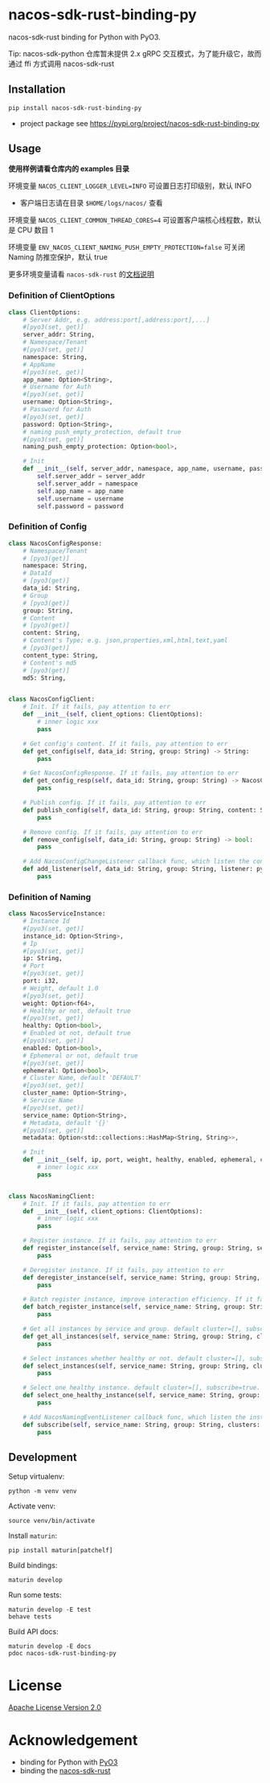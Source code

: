 # nacos-sdk-rust-binding-py
nacos-sdk-rust binding for Python with PyO3.

Tip: nacos-sdk-python 仓库暂未提供 2.x gRPC 交互模式，为了能升级它，故而通过 ffi 方式调用 nacos-sdk-rust

## Installation

```bash
pip install nacos-sdk-rust-binding-py
```

- project package see https://pypi.org/project/nacos-sdk-rust-binding-py

## Usage

**使用样例请看仓库内的 examples 目录**

环境变量 `NACOS_CLIENT_LOGGER_LEVEL=INFO` 可设置日志打印级别，默认 INFO
- 客户端日志请在目录 `$HOME/logs/nacos/` 查看

环境变量 `NACOS_CLIENT_COMMON_THREAD_CORES=4` 可设置客户端核心线程数，默认是 CPU 数目 1

环境变量 `ENV_NACOS_CLIENT_NAMING_PUSH_EMPTY_PROTECTION=false` 可关闭 Naming 防推空保护，默认 true

更多环境变量请看 `nacos-sdk-rust` 的[文档说明](https://github.com/nacos-group/nacos-sdk-rust)

### Definition of ClientOptions

```python
class ClientOptions:
    # Server Addr, e.g. address:port[,address:port],...]
    #[pyo3(set, get)]
    server_addr: String,
    # Namespace/Tenant
    #[pyo3(set, get)]
    namespace: String,
    # AppName
    #[pyo3(set, get)]
    app_name: Option<String>,
    # Username for Auth
    #[pyo3(set, get)]
    username: Option<String>,
    # Password for Auth
    #[pyo3(set, get)]
    password: Option<String>,
    # naming push_empty_protection, default true
    #[pyo3(set, get)]
    naming_push_empty_protection: Option<bool>,

    # Init
    def __init__(self, server_addr, namespace, app_name, username, password):
        self.server_addr = server_addr
        self.server_addr = namespace
        self.app_name = app_name
        self.username = username
        self.password = password

```

### Definition of Config

```python
class NacosConfigResponse:
    # Namespace/Tenant
    # [pyo3(get)]
    namespace: String,
    # DataId
    # [pyo3(get)]
    data_id: String,
    # Group
    # [pyo3(get)]
    group: String,
    # Content
    # [pyo3(get)]
    content: String,
    # Content's Type; e.g. json,properties,xml,html,text,yaml
    # [pyo3(get)]
    content_type: String,
    # Content's md5
    # [pyo3(get)]
    md5: String,


class NacosConfigClient:
    # Init. If it fails, pay attention to err
    def __init__(self, client_options: ClientOptions):
        # inner logic xxx
        pass

    # Get config's content. If it fails, pay attention to err
    def get_config(self, data_id: String, group: String) -> String:
        pass

    # Get NacosConfigResponse. If it fails, pay attention to err
    def get_config_resp(self, data_id: String, group: String) -> NacosConfigResponse:
        pass

    # Publish config. If it fails, pay attention to err
    def publish_config(self, data_id: String, group: String, content: String) -> bool:
        pass

    # Remove config. If it fails, pay attention to err
    def remove_config(self, data_id: String, group: String) -> bool:
        pass

    # Add NacosConfigChangeListener callback func, which listen the config change. If it fails, pay attention to err
    def add_listener(self, data_id: String, group: String, listener: py_function):
        pass


```

### Definition of Naming

```python
class NacosServiceInstance:
    # Instance Id
    #[pyo3(set, get)]
    instance_id: Option<String>,
    # Ip
    #[pyo3(set, get)]
    ip: String,
    # Port
    #[pyo3(set, get)]
    port: i32,
    # Weight, default 1.0
    #[pyo3(set, get)]
    weight: Option<f64>,
    # Healthy or not, default true
    #[pyo3(set, get)]
    healthy: Option<bool>,
    # Enabled ot not, default true
    #[pyo3(set, get)]
    enabled: Option<bool>,
    # Ephemeral or not, default true
    #[pyo3(set, get)]
    ephemeral: Option<bool>,
    # Cluster Name, default 'DEFAULT'
    #[pyo3(set, get)]
    cluster_name: Option<String>,
    # Service Name
    #[pyo3(set, get)]
    service_name: Option<String>,
    # Metadata, default '{}'
    #[pyo3(set, get)]
    metadata: Option<std::collections::HashMap<String, String>>,

    # Init
    def __init__(self, ip, port, weight, healthy, enabled, ephemeral, cluster_name, service_name, metadata):
        # inner logic xxx
        pass


class NacosNamingClient:
    # Init. If it fails, pay attention to err
    def __init__(self, client_options: ClientOptions):
        # inner logic xxx
        pass

    # Register instance. If it fails, pay attention to err
    def register_instance(self, service_name: String, group: String, service_instance: NacosServiceInstance):
        pass

    # Deregister instance. If it fails, pay attention to err
    def deregister_instance(self, service_name: String, group: String, service_instance: NacosServiceInstance):
        pass

    # Batch register instance, improve interaction efficiency. If it fails, pay attention to err
    def batch_register_instance(self, service_name: String, group: String, service_instances: [NacosServiceInstance]):
        pass

    # Get all instances by service and group. default cluster=[], subscribe=true. If it fails, pay attention to err
    def get_all_instances(self, service_name: String, group: String, clusters: Option<[String]>, subscribe: Option<bool>) -> [NacosServiceInstance]:
        pass

    # Select instances whether healthy or not. default cluster=[], subscribe=true, healthy=true. If it fails, pay attention to err
    def select_instances(self, service_name: String, group: String, clusters: Option<[String]>, subscribe: Option<bool>, healthy: Option<bool>) -> [NacosServiceInstance]:
        pass

    # Select one healthy instance. default cluster=[], subscribe=true. If it fails, pay attention to err
    def select_one_healthy_instance(self, service_name: String, group: String, clusters: Option<[String]>, subscribe: Option<bool>) -> NacosServiceInstance:
        pass

    # Add NacosNamingEventListener callback func, which listen the instance change. If it fails, pay attention to err
    def subscribe(self, service_name: String, group: String, clusters: Option<[String]>, listener: py_function) -> NacosServiceInstance:
        pass


```

## Development

Setup virtualenv:

```shell
python -m venv venv
```

Activate venv:

```shell
source venv/bin/activate
````

Install `maturin`:

```shell
pip install maturin[patchelf]
```

Build bindings:

```shell
maturin develop
```

Run some tests:

```shell
maturin develop -E test
behave tests
```

Build API docs:

```shell
maturin develop -E docs
pdoc nacos-sdk-rust-binding-py
```

# License
[Apache License Version 2.0](LICENSE)

# Acknowledgement
- binding for Python with [PyO3](https://github.com/PyO3/pyo3.git)
- binding the [nacos-sdk-rust](https://github.com/nacos-group/nacos-sdk-rust.git)
